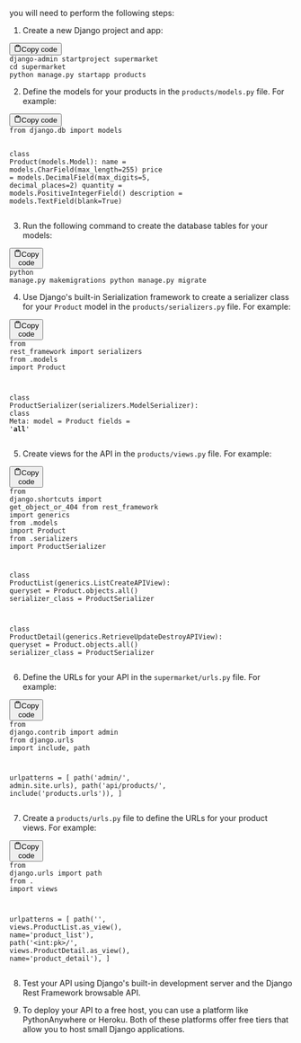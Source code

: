<div class="markdown prose break-words dark:prose-invert dark"><p> you will need to perform the following steps:</p><ol><li>Create a new Django project and app:</li></ol><pre><div class="bg-black mb-4 rounded-md"><div class="flex items-center relative text-gray-200 bg-gray-800 px-4 py-2 text-xs font-sans"><button class="flex ml-auto gap-2"><svg stroke="currentColor" fill="none" stroke-width="2" viewBox="0 0 24 24" stroke-linecap="round" stroke-linejoin="round" class="h-4 w-4" height="1em" width="1em" xmlns="http://www.w3.org/2000/svg"><path d="M16 4h2a2 2 0 0 1 2 2v14a2 2 0 0 1-2 2H6a2 2 0 0 1-2-2V6a2 2 0 0 1 2-2h2"></path><rect x="8" y="2" width="8" height="4" rx="1" ry="1"></rect></svg>Copy code</button></div><div class="p-4"><code class="!whitespace-pre-wrap hljs language-bash">django-admin startproject supermarket
<span class="hljs-built_in">cd</span> supermarket
python manage.py startapp products
</code></div></div></pre><ol start="2"><li>Define the models for your products in the <code>products/models.py</code> file. For example:</li></ol><pre><div class="bg-black mb-4 rounded-md"><div class="flex items-center relative text-gray-200 bg-gray-800 px-4 py-2 text-xs font-sans"><button class="flex ml-auto gap-2"><svg stroke="currentColor" fill="none" stroke-width="2" viewBox="0 0 24 24" stroke-linecap="round" stroke-linejoin="round" class="h-4 w-4" height="1em" width="1em" xmlns="http://www.w3.org/2000/svg"><path d="M16 4h2a2 2 0 0 1 2 2v14a2 2 0 0 1-2 2H6a2 2 0 0 1-2-2V6a2 2 0 0 1 2-2h2"></path><rect x="8" y="2" width="8" height="4" rx="1" ry="1"></rect></svg>Copy code</button></div><div class="p-4"><code class="!whitespace-pre-wrap hljs language-python"><span class="hljs-keyword">from</span> django.db <span class="hljs-keyword">import</span> models

<span class="hljs-keyword">class</span> <span class="hljs-title class_">Product</span>(models.Model):
    name = models.CharField(max_length=<span class="hljs-number">255</span>)
    price = models.DecimalField(max_digits=<span class="hljs-number">5</span>, decimal_places=<span class="hljs-number">2</span>)
    quantity = models.PositiveIntegerField()
    description = models.TextField(blank=<span class="hljs-literal">True</span>)
</code></div></div></pre><ol start="3"><li>Run the following command to create the database tables for your models:</li></ol><pre><div class="bg-black mb-4 rounded-md"><div class="flex items-center relative text-gray-200 bg-gray-800 px-4 py-2 text-xs font-sans"><button class="flex ml-auto gap-2"><svg stroke="currentColor" fill="none" stroke-width="2" viewBox="0 0 24 24" stroke-linecap="round" stroke-linejoin="round" class="h-4 w-4" height="1em" width="1em" xmlns="http://www.w3.org/2000/svg"><path d="M16 4h2a2 2 0 0 1 2 2v14a2 2 0 0 1-2 2H6a2 2 0 0 1-2-2V6a2 2 0 0 1 2-2h2"></path><rect x="8" y="2" width="8" height="4" rx="1" ry="1"></rect></svg>Copy code</button></div><div class="p-4"><code class="!whitespace-pre-wrap hljs">python manage.py makemigrations
python manage.py migrate
</code></div></div></pre><ol start="4"><li>Use Django's built-in Serialization framework to create a serializer class for your <code>Product</code> model in the <code>products/serializers.py</code> file. For example:</li></ol><pre><div class="bg-black mb-4 rounded-md"><div class="flex items-center relative text-gray-200 bg-gray-800 px-4 py-2 text-xs font-sans"><button class="flex ml-auto gap-2"><svg stroke="currentColor" fill="none" stroke-width="2" viewBox="0 0 24 24" stroke-linecap="round" stroke-linejoin="round" class="h-4 w-4" height="1em" width="1em" xmlns="http://www.w3.org/2000/svg"><path d="M16 4h2a2 2 0 0 1 2 2v14a2 2 0 0 1-2 2H6a2 2 0 0 1-2-2V6a2 2 0 0 1 2-2h2"></path><rect x="8" y="2" width="8" height="4" rx="1" ry="1"></rect></svg>Copy code</button></div><div class="p-4"><code class="!whitespace-pre-wrap hljs language-python"><span class="hljs-keyword">from</span> rest_framework <span class="hljs-keyword">import</span> serializers
<span class="hljs-keyword">from</span> .models <span class="hljs-keyword">import</span> Product

<span class="hljs-keyword">class</span> <span class="hljs-title class_">ProductSerializer</span>(serializers.ModelSerializer):
    <span class="hljs-keyword">class</span> <span class="hljs-title class_">Meta</span>:
        model = Product
        fields = <span class="hljs-string">'__all__'</span>
</code></div></div></pre><ol start="5"><li>Create views for the API in the <code>products/views.py</code> file. For example:</li></ol><pre><div class="bg-black mb-4 rounded-md"><div class="flex items-center relative text-gray-200 bg-gray-800 px-4 py-2 text-xs font-sans"><button class="flex ml-auto gap-2"><svg stroke="currentColor" fill="none" stroke-width="2" viewBox="0 0 24 24" stroke-linecap="round" stroke-linejoin="round" class="h-4 w-4" height="1em" width="1em" xmlns="http://www.w3.org/2000/svg"><path d="M16 4h2a2 2 0 0 1 2 2v14a2 2 0 0 1-2 2H6a2 2 0 0 1-2-2V6a2 2 0 0 1 2-2h2"></path><rect x="8" y="2" width="8" height="4" rx="1" ry="1"></rect></svg>Copy code</button></div><div class="p-4"><code class="!whitespace-pre-wrap hljs language-python"><span class="hljs-keyword">from</span> django.shortcuts <span class="hljs-keyword">import</span> get_object_or_404
<span class="hljs-keyword">from</span> rest_framework <span class="hljs-keyword">import</span> generics
<span class="hljs-keyword">from</span> .models <span class="hljs-keyword">import</span> Product
<span class="hljs-keyword">from</span> .serializers <span class="hljs-keyword">import</span> ProductSerializer

<span class="hljs-keyword">class</span> <span class="hljs-title class_">ProductList</span>(generics.ListCreateAPIView):
    queryset = Product.objects.<span class="hljs-built_in">all</span>()
    serializer_class = ProductSerializer

<span class="hljs-keyword">class</span> <span class="hljs-title class_">ProductDetail</span>(generics.RetrieveUpdateDestroyAPIView):
    queryset = Product.objects.<span class="hljs-built_in">all</span>()
    serializer_class = ProductSerializer
</code></div></div></pre><ol start="6"><li>Define the URLs for your API in the <code>supermarket/urls.py</code> file. For example:</li></ol><pre><div class="bg-black mb-4 rounded-md"><div class="flex items-center relative text-gray-200 bg-gray-800 px-4 py-2 text-xs font-sans"><button class="flex ml-auto gap-2"><svg stroke="currentColor" fill="none" stroke-width="2" viewBox="0 0 24 24" stroke-linecap="round" stroke-linejoin="round" class="h-4 w-4" height="1em" width="1em" xmlns="http://www.w3.org/2000/svg"><path d="M16 4h2a2 2 0 0 1 2 2v14a2 2 0 0 1-2 2H6a2 2 0 0 1-2-2V6a2 2 0 0 1 2-2h2"></path><rect x="8" y="2" width="8" height="4" rx="1" ry="1"></rect></svg>Copy code</button></div><div class="p-4"><code class="!whitespace-pre-wrap hljs language-python"><span class="hljs-keyword">from</span> django.contrib <span class="hljs-keyword">import</span> admin
<span class="hljs-keyword">from</span> django.urls <span class="hljs-keyword">import</span> include, path

urlpatterns = [
    path(<span class="hljs-string">'admin/'</span>, admin.site.urls),
    path(<span class="hljs-string">'api/products/'</span>, include(<span class="hljs-string">'products.urls'</span>)),
]
</code></div></div></pre><ol start="7"><li>Create a <code>products/urls.py</code> file to define the URLs for your product views. For example:</li></ol><pre><div class="bg-black mb-4 rounded-md"><div class="flex items-center relative text-gray-200 bg-gray-800 px-4 py-2 text-xs font-sans"><button class="flex ml-auto gap-2"><svg stroke="currentColor" fill="none" stroke-width="2" viewBox="0 0 24 24" stroke-linecap="round" stroke-linejoin="round" class="h-4 w-4" height="1em" width="1em" xmlns="http://www.w3.org/2000/svg"><path d="M16 4h2a2 2 0 0 1 2 2v14a2 2 0 0 1-2 2H6a2 2 0 0 1-2-2V6a2 2 0 0 1 2-2h2"></path><rect x="8" y="2" width="8" height="4" rx="1" ry="1"></rect></svg>Copy code</button></div><div class="p-4"><code class="!whitespace-pre-wrap hljs language-python"><span class="hljs-keyword">from</span> django.urls <span class="hljs-keyword">import</span> path
<span class="hljs-keyword">from</span> . <span class="hljs-keyword">import</span> views

urlpatterns = [
    path(<span class="hljs-string">''</span>, views.ProductList.as_view(), name=<span class="hljs-string">'product_list'</span>),
    path(<span class="hljs-string">'&lt;int:pk&gt;/'</span>, views.ProductDetail.as_view(), name=<span class="hljs-string">'product_detail'</span>),
]
</code></div></div></pre><ol start="8"><li><p>Test your API using Django's built-in development server and the Django Rest Framework browsable API.</p></li><li><p>To deploy your API to a free host, you can use a platform like PythonAnywhere or Heroku. Both of these platforms offer free tiers that allow you to host small Django applications.</p></li></ol><p></p></div>
